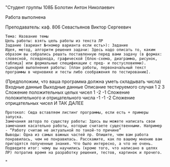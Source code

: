 "Студент группы 108Б Болотин Антон Николаевич

Работа выполнена

Преподаватель: каф. 806 Севастьянов Виктор Сергеевич

    Тема: Название темы
    Цель работы: взять цель работы из текста ЛР
    Задание (вариант №<номер варианта если есть>): Задание
    Идея, метод, алгоритм решения задачи: Здесь надо описать то, каким образом вы собрались решать поставленную перед вами задачу (в формах: словесной, псевдокода, графической [блок-схема, диаграмма, рисунок, таблица] или формальные спецификации с пред- и постусловиями).
    Сценарий выполнения работы: [план работы, первоначальный текст программы в черновике и тесты либо соображения по тестированию].

(Предположим, что ваша программа должна уметь складывать числа)
Входные данные 	Выходные данные 	Описание тестируемого случая
1 2 	3 	Сложение положительных целых чисел
1 -2 	-1 	Сложение положительного и отрицательного числа
-1 -1 	-2 	Сложение отрицательных чисел
И 	ТАК 	ДАЛЕЕ

    Протокол: Сюда вставляем листинг программы, если есть + примеры запуска.
    Замечания автора по существу работы: Здесь вы можете написать свои замечания касательно работы, которые считаете существенными. Например - “Работу считаю не актуальной по такой-то причине”
    Выводы: Одна из самых важных частей лр. Опишите, чем вам работа понравилась, чем не понравилась. Расскажите, как по вашему мнению вам пригодятся полученные знания. Что было интересно, а что не очень. Подведите итог: чему вы научились (кроме того, что написано в целях ЛР) потратив время на разработку решения, тестов, картинок и прочего.
"